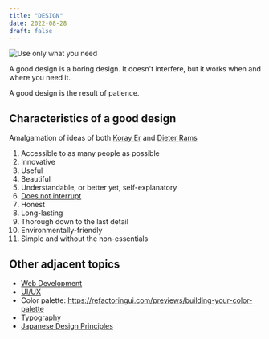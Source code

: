 ```yaml
---
title: "DESIGN"
date: 2022-08-28
draft: false
---
```


![Use only what you need](/image/design-need.jpg)

A good design is a boring design.
It doesn't interfere,
but it works when and where you need it.

A good design is the result of patience.

## Characteristics of a good design

Amalgamation of ideas of both [Koray Er](https://korayer.de/posts/good-design.txt)
and
[Dieter Rams](https://www.vitsoe.com/us/about/good-design)

1. Accessible to as many people as possible
2. Innovative
3. Useful
4. Beautiful
5. Understandable, or better yet, self-explanatory
6. [Does not interrupt](/hostile-architecture)
8. Honest
9. Long-lasting
10. Thorough down to the last detail
11. Environmentally-friendly
12. Simple and without the non-essentials

## Other adjacent topics

- [Web Development](/web-dev)
- [UI/UX](/ui-ux)
- Color palette: https://refactoringui.com/previews/building-your-color-palette
- [Typography](/typography)
- [Japanese Design Principles](/japanese-design-principles)
